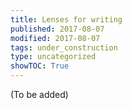 ```yaml
---
title: Lenses for writing
published: 2017-08-07
modified: 2017-08-07
tags: under_construction
type: uncategorized
showTOC: True
---
```




(To be added)


